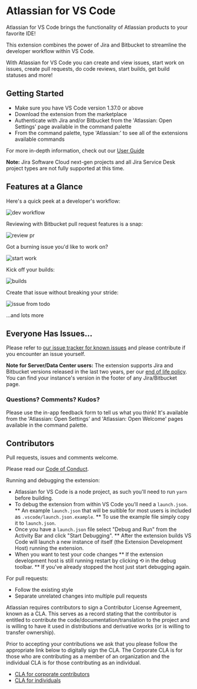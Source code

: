 # Atlassian for VS Code
Atlassian for VS Code brings the functionality of Atlassian products to your favorite IDE!

This extension combines the power of Jira and Bitbucket to streamline the developer workflow within VS Code.

With Atlassian for VS Code you can create and view issues, start work on issues, create pull requests, do code reviews, start builds, get build statuses and more!

## Getting Started
* Make sure you have VS Code version 1.37.0 or above
* Download the extension from the marketplace
* Authenticate with Jira and/or Bitbucket from the 'Atlassian: Open Settings' page available in the command palette
* From the command palette, type 'Atlassian:' to see all of the extensions available commands

For more in-depth information, check out our [User Guide](https://confluence.atlassian.com/display/BITBUCKET/Getting+started+with+VS+Code)

**Note:** Jira Software Cloud next-gen projects and all Jira Service Desk project types are not fully supported at this time.

## Features at a Glance

Here's a quick peek at a developer's workflow:

![dev workflow](https://bitbucket.org/atlassianlabs/atlascode/raw/master/.readme/dev-workflow.gif)

Reviewing with Bitbucket pull request features is a snap:

![review pr](https://bitbucket.org/atlassianlabs/atlascode/raw/master/.readme/review-pr.gif)

Got a burning issue you'd like to work on?

![start work](https://bitbucket.org/atlassianlabs/atlascode/raw/master/.readme/issue-start-work.gif)

Kick off your builds:

![builds](https://bitbucket.org/atlassianlabs/atlascode/raw/master/.readme/start-pipeline.gif)

Create that issue without breaking your stride:

![issue from todo](https://bitbucket.org/atlassianlabs/atlascode/raw/master/.readme/create-from-code-lens.gif)

...and lots more

## Everyone Has Issues...
Please refer to [our issue tracker for known issues](https://bitbucket.org/atlassianlabs/atlascode/issues) and please contribute if you encounter an issue yourself.

**Note for Server/Data Center users:** The extension supports Jira and Bitbucket versions released in the last two years, per our [end of life policy](https://confluence.atlassian.com/x/ewAID).
You can find your instance's version in the footer of any Jira/Bitbucket page.

### Questions? Comments? Kudos?
Please use the in-app feedback form to tell us what you think!  It's available from the 'Atlassian: Open Settings' and 'Atlassian: Open Welcome' pages available in the command palette.

## Contributors
Pull requests, issues and comments welcome.

Please read our [Code of Conduct](CODE_OF_CONDUCT.md).

Running and debugging the extension:

* Atlassian for VS Code is a node project, as such you'll need to run `yarn` before building.
* To debug the extension from within VS Code you'll need a `launch.json`.
** An example `launch.json` that will be suitible for most users is included as `.vscode/launch.json.example`.
** To use the example file simply copy it to `launch.json`.
* Once you have a `launch.json` file select "Debug and Run" from the Activity Bar and click "Start Debugging".
** After the extension builds VS Code will launch a new instance of itself (the Extension Development Host) running the extension.
* When you want to test your code changes
** If the extension development host is still running restart by clicking ⟲ in the debug toolbar.
** If you've already stopped the host just start debugging again.

For pull requests:

* Follow the existing style
* Separate unrelated changes into multiple pull requests

Atlassian requires contributors to sign a Contributor License Agreement,
known as a CLA. This serves as a record stating that the contributor is
entitled to contribute the code/documentation/translation to the project
and is willing to have it used in distributions and derivative works
(or is willing to transfer ownership).

Prior to accepting your contributions we ask that you please follow the appropriate
link below to digitally sign the CLA. The Corporate CLA is for those who are
contributing as a member of an organization and the individual CLA is for
those contributing as an individual.

* [CLA for corporate contributors](https://na2.docusign.net/Member/PowerFormSigning.aspx?PowerFormId=e1c17c66-ca4d-4aab-a953-2c231af4a20b)
* [CLA for individuals](https://na2.docusign.net/Member/PowerFormSigning.aspx?PowerFormId=3f94fbdc-2fbe-46ac-b14c-5d152700ae5d)
